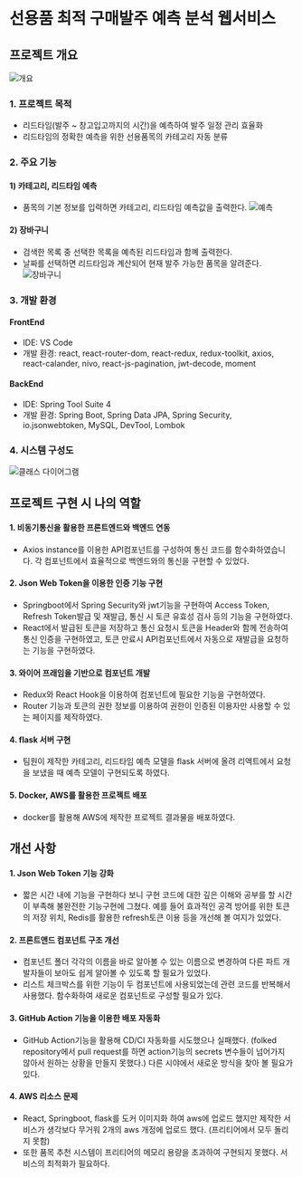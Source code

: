 # 선용품 최적 구매발주 예측 분석 웹서비스
## 프로젝트 개요
![개요](https://user-images.githubusercontent.com/106790381/224225899-91d33ddd-9255-4dda-b5ea-13def31bc4c0.jpg)
### 1. 프로젝트 목적
- 리드타임(발주 ~ 창고입고까지의 시간)을 예측하여 발주 일정 관리 효율화
- 리드타임의 정확한 예측을 위한 선용품목의 카테고리 자동 분류
### 2. 주요 기능
#### 1) 카테고리, 리드타임 예측 
- 품목의 기본 정보를 입력하면 카테고리, 리드타임 예측값을 출력한다.
![예측](https://user-images.githubusercontent.com/106790381/224226490-4e32f307-38cd-4763-be2b-1a07434ec87d.jpg)

#### 2) 장바구니
- 검색한 목록 중 선택한 목록을 예측된 리드타임과 함꼐 출력한다.
- 날짜를 선택하면 리드타임과 계산되어 현재 발주 가능한 품목을 알려준다.
![장바구니](https://user-images.githubusercontent.com/106790381/224226860-ec4a048b-72c8-4634-95fb-6ee37858f524.jpg)

### 3. 개발 환경
#### FrontEnd
- IDE: VS Code
- 개발 환경: react, react-router-dom, react-redux, redux-toolkit, axios, react-calander, nivo, react-js-pagination, jwt-decode, moment

#### BackEnd
- IDE: Spring Tool Suite 4
- 개발 환경: Spring Boot, Spring Data JPA, Spring Security, io.jsonwebtoken, MySQL, DevTool, Lombok

### 4. 시스템 구성도
![클래스 다이어그램](https://user-images.githubusercontent.com/106790381/224227198-419f5121-9843-47a0-8c34-d5ba8c7251e6.jpg)

## 프로젝트 구현 시 나의 역할
#### 1. 비동기통신을 활용한 프론트엔드와 백엔드 연동
- Axios instance를 이용한 API컴포넌트를 구성하여 통신 코드를 함수화하였습니다. 각 컴포넌트에서 효율적으로 백엔드와의 통신을 구현할 수 있었다.
#### 2. Json Web Token을 이용한 인증 기능 구현
- Springboot에서 Spring Security와 jwt기능을 구현하여 Access Token, Refresh Token발급 및 재발급, 통신 시 토큰 유효성 검사 등의 기능을 구현하였다.
- React에서 발급된 토큰을 저장하고 통신 요청시 토큰을 Header와 함께 전송하여 통신 인증을 구현하였고, 토큰 만료시 API컴포넌트에서 자동으로 재발급을 요청하는 기능을 구현하였다.
#### 3. 와이어 프래임을 기반으로 컴포넌트 개발
- Redux와 React Hook을 이용하여 컴포넌트에 필요한 기능을 구현하였다.
- Router 기능과 토큰의 권한 정보를 이용하여 권한이 인증된 이용자만 사용할 수 있는 페이지를 제작하였다.
#### 4. flask 서버 구현
- 팀원이 제작한 카테고리, 리드타임 예측 모델을 flask 서버에 올려 리액트에서 요청을 보냈을 때 예측 모델이 구현되도록 하였다.
#### 5. Docker, AWS를 활용한 프로젝트 배포
- docker를 활용해 AWS에 제작한 프로젝트 결과물을 배포하였다.

## 개선 사항
#### 1. Json Web Token 기능 강화
- 짧은 시간 내에 기능을 구현하다 보니 구현 코드에 대한 깊은 이해와 공부를 할 시간이 부족해 불완전한 기능구현에 그쳤다. 예를 들어 효과적인 공격 방어를 위한 토큰의 저장 위치, Redis를 활용한 refresh토큰 이용 등을 개선해 볼 여지가 있었다.
#### 2. 프론트앤드 컴포넌트 구조 개선
- 컴포넌트 폴더 각각의 이름을 바로 알아볼 수 있는 이름으로 변경하여 다른 파트 개발자들이 보아도 쉽게 알아볼 수 있도록 할 필요가 있었다.
- 리스트 체크박스를 위한 기능이 두 컴포넌트에 사용되었는데 관련 코드를 반복해서 사용했다. 함수화하여 새로운 컴포넌트로 구성할 필요가 있다.
#### 3. GitHub Action 기능을 이용한 배포 자동화
- GitHub Action기능을 활용해 CD/CI 자동화를 시도했으나 실패했다. (folked repository에서 pull request를 하면 action기능의 secrets 변수들이 넘어가지 않아서 원하는 상황을 만들지 못했다.) 다른 시야에서 새로운 방식을 찾아 볼 필요가 있다.
#### 4. AWS 리소스 문제
- React, Springboot, flask를 도커 이미지화 하여 aws에 업로드 했지만 제작한 서비스가 생각보다 무거워 2개의 aws 개정에 업로드 했다. (프리티어에서 모두 돌리지 못함)
- 또한 품목 추천 시스템이 프리티어의 메모리 용량을 초과하여 구현되지 못했다. 서비스의 최적화가 필요하다.

